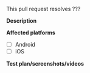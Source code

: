 This pull request resolves ???

**Description**

<!-- Describe, what this pull request is solving. -->

**Affected platforms**

- [ ] Android
- [ ] iOS

**Test plan/screenshots/videos**

<!-- Demonstrate steps to check proposed changes. Add screenshots and/or videos if there are UI changes. -->
